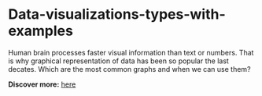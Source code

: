 # Data-visualizations-types-with-examples

Human brain processes faster visual information than text or numbers. That is why graphical representation of data has been so popular the last decates. 
Which are the most common graphs and when we can use them?

**Discover more:** [here]()


